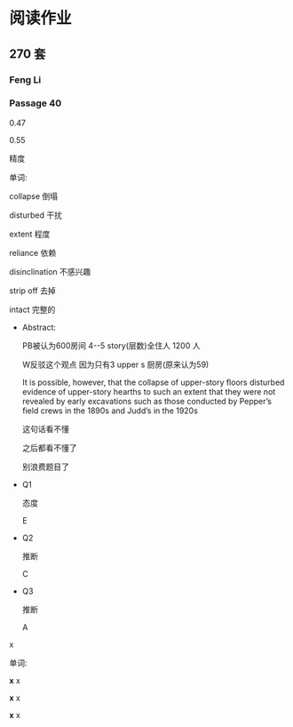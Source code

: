 # 阅读作业

## 270 套

### Feng Li

### Passage 40

0.47

0.55

精度

单词:

collapse	倒塌

disturbed	干扰

extent	程度

reliance	依赖

disinclination	不感兴趣

strip off	去掉

intact	完整的



* Abstract: 

  PB被认为600房间 4--5 story(层数)全住人 1200 人

  W反驳这个观点 因为只有3 upper s 厨房(原来认为59)

   It is possible, however, that the collapse of upper-story floors disturbed evidence of upper-story hearths to such an extent that they were not revealed by early excavations such as those conducted by Pepper’s field crews in the 1890s and Judd’s in the 1920s

  这句话看不懂

  之后都看不懂了

  别浪费题目了

* Q1

  态度

  E

* Q2

  推断

  C

* Q3

  推断

  A
  
  

x

单词:

__x__ x

__x__ x

__x__ x











